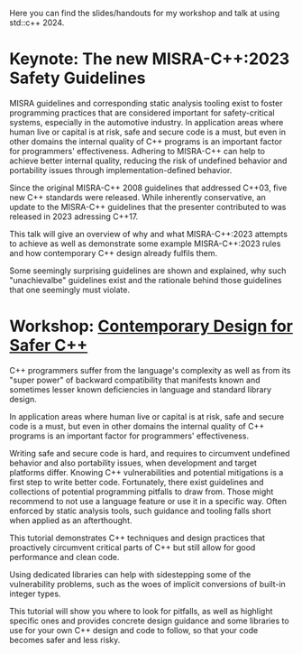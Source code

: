 Here you can find the slides/handouts for my workshop and talk at using std::c++ 2024.

# Keynote: The new MISRA-C++:2023 Safety Guidelines

MISRA guidelines and corresponding static analysis tooling exist to foster programming practices that are considered important for safety-critical systems, especially in the automotive industry.
In application areas where human live or capital is at risk, safe and secure code is a must, but even in other domains the internal quality of C++ programs is an important factor for programmers' effectiveness. Adhering to MISRA-C++ can help to achieve better internal quality, reducing the risk of undefined behavior and portability issues through implementation-defined behavior.

Since the original MISRA-C++ 2008 guidelines that addressed C++03, five new C++ standards were released. While inherently conservative, an update to the MISRA-C++ guidelines that the presenter contributed to was released in 2023 adressing C++17.

This talk will give an overview of why and what MISRA-C++:2023 attempts to achieve as well as demonstrate some example MISRA-C++:2023 rules and how contemporary C++ design already fulfils them.

Some seemingly surprising guidelines are shown and explained, why such "unachievalbe" guidelines exist and the rationale behind those guidelines that one seemingly must violate.

# Workshop: [Contemporary Design for Safer C++](https://github.com/PeterSommerlad/talks_public/blob/main/usingstdcpp/2024/Workshop_Contemporary%20Design%20for%20Safer%20C%2B%2B.pdf)



C++ programmers suffer from the language's complexity as well as from its "super power" of backward compatibility that manifests known and sometimes lesser known deficiencies in language and standard library design.

In application areas where human live or capital is at risk, safe and secure code is a must, but even in other domains the internal quality of C++ programs is an important factor for programmers' effectiveness.

Writing safe and secure code is hard, and requires to circumvent undefined behavior and also portability issues, when development and target platforms differ. Knowing C++ vulnerabilities and potential mitigations is a first step to write better code. Fortunately, there exist guidelines and collections of potential programming pitfalls to draw from. Those might recommend to not use a language feature or use it in a specific way. Often enforced by static analysis tools, such guidance and tooling falls short when applied as an afterthought.

This tutorial demonstrates C++ techniques and design practices that proactively circumvent critical parts of C++ but still allow for good performance and clean code.

Using dedicated libraries can help with sidestepping some of the vulnerability problems, such as the woes of implicit conversions of built-in integer types.

This tutorial will show you where to look for pitfalls, as well as highlight specific ones and provides concrete design guidance and some libraries to use for your own C++ design and code to follow, so that your code becomes safer and less risky.
